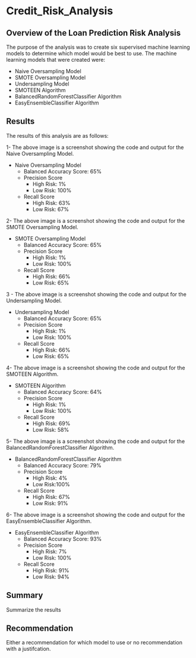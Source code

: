 # Credit_Risk_Analysis

## Overview of the Loan Prediction Risk Analysis
The purpose of the analysis was to create six supervised machine learning models to determine which model would be best to use. The machine learning models that were created were:

- Naive Oversampling Model
- SMOTE Oversampling Model
- Undersampling Model
- SMOTEEN Algorithm
- BalancedRandomForestClassifier Algorithm
- EasyEnsembleClassifier Algorithm

## Results
The results of this analysis are as follows:

1-
The above image is a screenshot showing the code and output for the Naive Oversampling Model.


- Naive Oversampling Model
    - Balanced Accuracy Score: 65%
    - Precision Score 
        - High Risk: 1%
        - Low Risk: 100%
    - Recall Score
        - High Risk: 63%
        - Low Risk: 67%

2-
The above image is a screenshot showing the code and output for the SMOTE Oversampling Model.


- SMOTE Oversampling Model
    - Balanced Accuracy Score: 65%
    - Precision Score 
        - High Risk: 1%
        - Low Risk: 100%
    - Recall Score
        - High Risk: 66%
        - Low Risk: 65%

3 -
The above image is a screenshot showing the code and output for the Undersampling Model.

- Undersampling Model
    - Balanced Accuracy Score: 65%
    - Precision Score 
        - High Risk: 1%
        - Low Risk: 100%
    - Recall Score
        - High Risk: 66%
        - Low Risk: 65%

4-
The above image is a screenshot showing the code and output for the SMOTEEN Algorithm.

- SMOTEEN Algorithm
    - Balanced Accuracy Score: 64%
    - Precision Score 
        - High Risk: 1%
        - Low Risk: 100%
    - Recall Score
        - High Risk: 69%
        - Low Risk: 58%

5-
The above image is a screenshot showing the code and output for the BalancedRandomForestClassifier Algorithm.

- BalancedRandomForestClassifier Algorithm
    - Balanced Accuracy Score: 79%
    - Precision Score 
        - High Risk: 4%
        - Low Risk:100%
    - Recall Score
        - High Risk: 67%
        - Low Risk: 91%

6-
The above image is a screenshot showing the code and output for the EasyEnsembleClassifier Algorithm.

- EasyEnsembleClassifier Algorithm
    - Balanced Accuracy Score: 93%
    - Precision Score 
        - High Risk: 7%
        - Low Risk: 100%
    - Recall Score
        - High Risk: 91%
        - Low Risk: 94%

## Summary
Summarize the results

## Recommendation
Either a recommendation for which model to use or no recommendation with a justifcation.